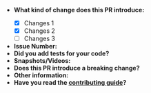 - **What kind of change does this PR introduce:** 
    <Add brief description about what problem you are solving.>
    <Add use this checklist format to show the changes>
    - [x] Changes 1
    - [x] Changes 2
    - [ ] Changes 3
- **Issue Number:** 
    <Add related issue number here.>
- **Did you add tests for your code?** 
    <Yes or No. Note: Add unit tests or automation tests for your code.>
- **Snapshots/Videos:** 
    <Add snapshots or videos wherever possible.>
- **Does this PR introduce a breaking change?** 
    <Make sure this change does not break existing code functionality.>
- **Other information:** 
    <Add extra information about this PR here>
- **Have you read the [contributing guide](https://github.com/zairza-cetb/zairza-web/blob/master/CONTRIBUTING.md)?** 
    <Yes or No>

